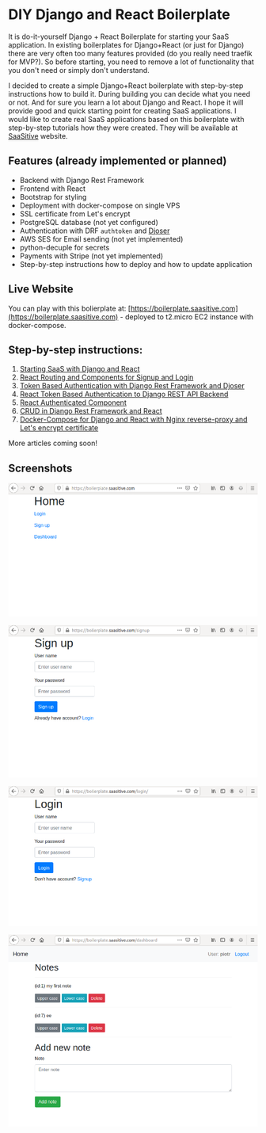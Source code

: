 # DIY Django and React Boilerplate

It is do-it-yourself Django + React Boilerplate for starting your SaaS application. In existing boilerplates for Django+React (or just for Django) there are very often too many features provided (do you really need traefik for MVP?). So before starting, you need to remove a lot of functionality that you don't need or simply don't understand. 

I decided to create a simple Django+React boilerplate with step-by-step instructions how to build it. During building you can decide what you need or not. And for sure you learn a lot about Django and React. I hope it will provide good and quick starting point for creating SaaS applications. I would like to create real SaaS applications based on this boilerplate with step-by-step tutorials how they were created. They will be available at [SaaSitive](https://saasitive.com) website.

## Features (already implemented or planned)

- Backend with Django Rest Framework
- Frontend with React 
- Bootstrap for styling
- Deployment with docker-compose on single VPS
- SSL certificate from Let's encrypt
- PostgreSQL database (not yet configured)
- Authentication with DRF `authtoken` and [Djoser](https://djoser.readthedocs.io/en/latest/)
- AWS SES for Email sending (not yet implemented)
- python-decuple for secrets
- Payments with Stripe (not yet implemented)
- Step-by-step instructions how to deploy and how to update application

## Live Website

You can play with this bolierplate at: [https://boilerplate.saasitive.com](https://boilerplate.saasitive.com) - deployed to t2.micro EC2 instance with docker-compose.

## Step-by-step instructions:
1. [Starting SaaS with Django and React](https://saasitive.com/tutorial/django-react-boilerplate-saas/) 
2. [React Routing and Components for Signup and Login](https://saasitive.com/tutorial/react-routing-components-signup-login/)
3. [Token Based Authentication with Django Rest Framework and Djoser](https://saasitive.com/tutorial/token-based-authentication-django-rest-framework-djoser/)
4. [React Token Based Authentication to Django REST API Backend](https://saasitive.com/tutorial/react-token-based-authentication-django/)
5. [React Authenticated Component](https://saasitive.com/tutorial/react-authenticated-component/) 
6. [CRUD in Django Rest Framework and React](https://saasitive.com/tutorial/crud-django-rest-framework-react/)
7. [Docker-Compose for Django and React with Nginx reverse-proxy and Let's encrypt certificate](https://saasitive.com/tutorial/docker-compose-django-react-nginx-let-s-encrypt/)

More articles coming soon!

## Screenshots

<kbd><img src="https://raw.githubusercontent.com/saasitive/media/main/home_view.png" /></kbd>

<kbd><img src="https://raw.githubusercontent.com/saasitive/media/main/signup.png" /></kbd>

<kbd><img src="https://raw.githubusercontent.com/saasitive/media/main/login.png" /></kbd>

<kbd><img src="https://raw.githubusercontent.com/saasitive/media/main/dashboard.png" /></kbd>
